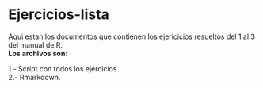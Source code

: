 # **Ejercicios-lista**  
Aqui estan los documentos que contienen los ejericicios resueltos del 1 al 3 del manual de R.  
**Los archivos son:**  

1.- Script con todos los ejercicios.  
2.- Rmarkdown.
